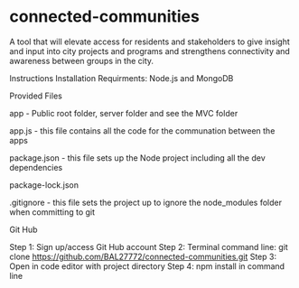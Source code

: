 # connected-communities
A tool that will elevate access for residents and stakeholders to give insight and input into city projects and programs and strengthens connectivity and awareness between groups in the city. 

Instructions
Installation Requirments: Node.js and MongoDB

Provided Files

app - Public root folder, server folder and see the MVC folder 

app.js - this file contains all the code for the communation between the apps   

package.json - this file sets up the Node project including all the dev dependencies

package-lock.json 

.gitignore - this file sets the project up to ignore the node_modules folder when committing to git


Git Hub

Step 1: Sign up/access Git Hub account
Step 2: Terminal command line: git clone https://github.com/BAL27772/connected-communities.git
Step 3: Open in code editor with project directory 
Step 4: npm install in command line




 
